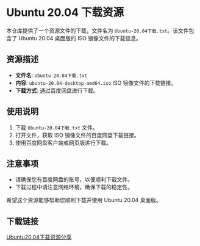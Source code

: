 # Ubuntu 20.04 下载资源

本仓库提供了一个资源文件的下载，文件名为 `Ubuntu-20.04下载.txt`。该文件包含了 Ubuntu 20.04 桌面版的 ISO 镜像文件的下载信息。

## 资源描述

- **文件名**: `Ubuntu-20.04下载.txt`
- **内容**: `ubuntu-20.04-desktop-amd64.iso` ISO 镜像文件的下载链接。
- **下载方式**: 通过百度网盘进行下载。

## 使用说明

1. 下载 `Ubuntu-20.04下载.txt` 文件。
2. 打开文件，获取 ISO 镜像文件的百度网盘下载链接。
3. 使用百度网盘客户端或网页版进行下载。

## 注意事项

- 请确保您有百度网盘的账号，以便顺利下载文件。
- 下载过程中请注意网络环境，确保下载的稳定性。

希望这个资源能够帮助您顺利下载并使用 Ubuntu 20.04 桌面版。

## 下载链接

[Ubuntu20.04下载资源分享](https://pan.quark.cn/s/b9a08640b15c)